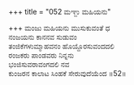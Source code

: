 +++
title = "052 ಮಞ್ಜು ಮಹಿಯನು"

+++
ಮಂಜು ಮಹಿಯನು ಮುಸುಕುವಂತೆ ಧ  
ನಂಜಯನು ಕಾನನವ ಸುಡುವಂ  
ತಂಜಿಕೆಗಳುಮ್ಮಾಹವನಂ ಹೊಯ್ದೊರಸುವಂದದಲಿ   
ರಂಜಕರು ಪಾಂಡವರು ನಿನ್ನನು  
ಭಂಜಿಸುವರಾವಂಗದಲಿ ನವ  
ಕುಂಜರನ ಕಾಲಾಟ ಸಿಂಹಕೆ ಸೇರುವುದೆಯೆಂದ    ॥52॥